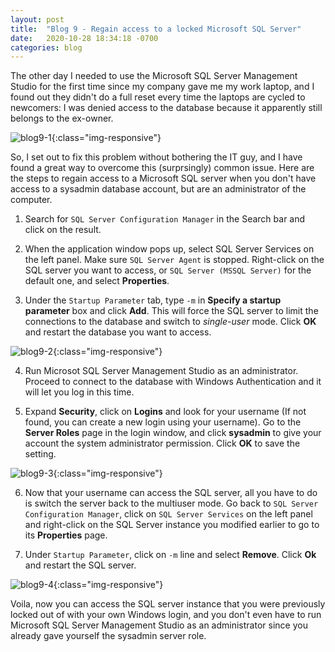```yaml
---
layout: post 
title:  "Blog 9 - Regain access to a locked Microsoft SQL Server"
date:   2020-10-28 18:34:18 -0700
categories: blog
---
```



The other day I needed to use the Microsoft SQL Server Management Studio for the first time since my company gave me my work laptop, and I found out they didn't do a full reset every time the laptops are cycled to newcomers: I was denied access to the database because it apparently still belongs to the ex-owner.


![blog9-1](/assets/blog9-1.PNG){:class="img-responsive"}


So, I set out to fix this problem without bothering the IT guy, and I have found a great way to overcome this (surprsingly) common issue.  Here are the steps to regain access to a Microsoft SQL server when you don't have access to a sysadmin database account, but are an administrator of the computer. 



1. Search for `SQL Server Configuration Manager` in the Search bar and click on the result. 


2. When the application window pops up, select SQL Server Services on the left panel. Make sure `SQL Server Agent` is stopped. Right-click on the SQL server you want to access, or  `SQL Server (MSSQL Server)` for the default one, and select **Properties**. 


3. Under the `Startup Parameter` tab, type `-m` in **Specify a startup parameter** box and click **Add**. This will force the SQL server to limit the connections to the database and switch to *single-user* mode. Click **OK** and restart the database you want to access. 

![blog9-2](/assets/blog9-2.PNG){:class="img-responsive"}


4. Run Microsot SQL Server Management Studio as an administrator. Proceed to connect to the database with Windows Authentication and it will let you log in this time. 


5. Expand **Security**, click on **Logins** and look for your username (If not found, you can create a new login using your username). Go to the **Server Roles** page in the login window, and click **sysadmin** to give your account the system administrator permission. Click **OK** to save the setting.


![blog9-3](/assets/blog9-3.PNG){:class="img-responsive"}



6. Now that your username can access the SQL server, all you have to do is switch the server back to the multiuser mode. Go back to `SQL Server Configuration Manager`, click on `SQL Server Services` on the left panel and right-click on the SQL Server instance you modified earlier to go to its **Properties** page. 

7. Under `Startup Parameter`, click on `-m` line and select **Remove**. Click **Ok** and restart the SQL server. 


![blog9-4](/assets/blog9-4.PNG){:class="img-responsive"}


Voila, now you can access the SQL server instance that you were previously locked out of with your own Windows login, and you don't even have to run Microsoft SQL Server Management Studio as an administrator since you already gave yourself the sysadmin server role.